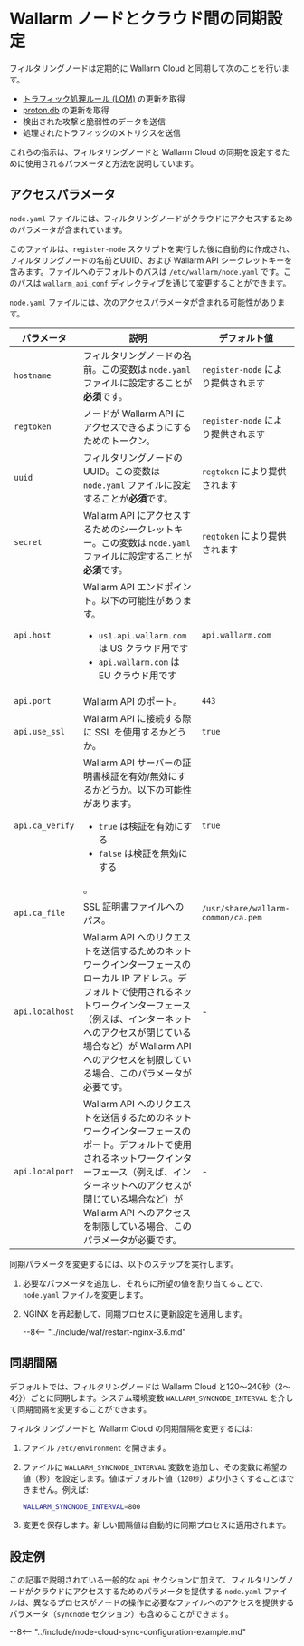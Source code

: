 # Wallarm ノードとクラウド間の同期設定

フィルタリングノードは定期的に Wallarm Cloud と同期して次のことを行います。

* [トラフィック処理ルール (LOM)](../about-wallarm/protecting-against-attacks.md#custom-rules-for-request-analysis) の更新を取得
* [proton.db](../about-wallarm/protecting-against-attacks.md#library-libproton) の更新を取得
* 検出された攻撃と脆弱性のデータを送信
* 処理されたトラフィックのメトリクスを送信

これらの指示は、フィルタリングノードと Wallarm Cloud の同期を設定するために使用されるパラメータと方法を説明しています。

## アクセスパラメータ

`node.yaml` ファイルには、フィルタリングノードがクラウドにアクセスするためのパラメータが含まれています。

このファイルは、`register-node` スクリプトを実行した後に自動的に作成され、フィルタリングノードの名前とUUID、および Wallarm API シークレットキーを含みます。ファイルへのデフォルトのパスは `/etc/wallarm/node.yaml` です。このパスは [`wallarm_api_conf`](configure-parameters-en.md#wallarm_api_conf) ディレクティブを通じて変更することができます。

`node.yaml` ファイルには、次のアクセスパラメータが含まれる可能性があります。

| パラメータ | 説明 | デフォルト値 |
| --------- | ----------- | ------------- |
| `hostname`       | フィルタリングノードの名前。この変数は `node.yaml` ファイルに設定することが**必須**です。 | `register-node` により提供されます |
| `regtoken`       | ノードが Wallarm API にアクセスできるようにするためのトークン。 | `register-node` により提供されます |
| `uuid`           | フィルタリングノードの UUID。この変数は `node.yaml` ファイルに設定することが**必須**です。 | `regtoken` により提供されます |
| `secret`         | Wallarm API にアクセスするためのシークレットキー。この変数は `node.yaml` ファイルに設定することが**必須**です。 | `regtoken` により提供されます |
| `api.host`       | Wallarm API エンドポイント。以下の可能性があります。<ul><li>`us1.api.wallarm.com` は US クラウド用です</li><li>`api.wallarm.com` は EU クラウド用です</li></ul> | `api.wallarm.com` |
| `api.port`       | Wallarm API のポート。 | `443` |
| `api.use_ssl`  | Wallarm API に接続する際に SSL を使用するかどうか。 | `true` |
| `api.ca_verify`  | Wallarm API サーバーの証明書検証を有効/無効にするかどうか。以下の可能性があります。<ul><li>`true` は検証を有効にする</li><li>`false` は検証を無効にする</li></ul>。 | `true` |
| `api.ca_file`  | SSL 証明書ファイルへのパス。 | `/usr/share/wallarm-common/ca.pem` |
| `api.localhost` | Wallarm API へのリクエストを送信するためのネットワークインターフェースのローカル IP アドレス。デフォルトで使用されるネットワークインターフェース（例えば、インターネットへのアクセスが閉じている場合など）が Wallarm API へのアクセスを制限している場合、このパラメータが必要です。 | - |
| `api.localport` | Wallarm API へのリクエストを送信するためのネットワークインターフェースのポート。デフォルトで使用されるネットワークインターフェース（例えば、インターネットへのアクセスが閉じている場合など）が Wallarm API へのアクセスを制限している場合、このパラメータが必要です。 | - |

同期パラメータを変更するには、以下のステップを実行します。

1. 必要なパラメータを追加し、それらに所望の値を割り当てることで、`node.yaml` ファイルを変更します。
1. NGINX を再起動して、同期プロセスに更新設定を適用します。

    --8<-- "../include/waf/restart-nginx-3.6.md"

## 同期間隔

デフォルトでは、フィルタリングノードは Wallarm Cloud と120〜240秒（2〜4分）ごとに同期します。システム環境変数 `WALLARM_SYNCNODE_INTERVAL` を介して同期間隔を変更することができます。

フィルタリングノードと Wallarm Cloud の同期間隔を変更するには:

1. ファイル `/etc/environment` を開きます。
2. ファイルに `WALLARM_SYNCNODE_INTERVAL` 変数を追加し、その変数に希望の値（秒）を設定します。値はデフォルト値（`120秒`）より小さくすることはできません。例えば:

    ```bash
    WALLARM_SYNCNODE_INTERVAL=800
    ```
3. 変更を保存します。新しい間隔値は自動的に同期プロセスに適用されます。

## 設定例

この記事で説明されている一般的な `api` セクションに加えて、フィルタリングノードがクラウドにアクセスするためのパラメータを提供する `node.yaml` ファイルは、異なるプロセスがノードの操作に必要なファイルへのアクセスを提供するパラメータ（`syncnode` セクション）も含めることができます。

--8<-- "../include/node-cloud-sync-configuration-example.md"
